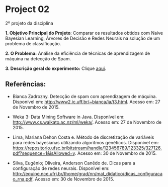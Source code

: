 # Project 02
2º projeto da disciplina

**1. Objetivo Principal do Projeto**: Comparar os resultados obtidos com Naive Bayesian Learning, Árvores de Decisão e Redes Neurais na solução de um problema de classificação.

**2. O Problema:** Análise da eficiência de técnicas de aprendizagem de máquina na detecção de Spam.

**3. Descrição geral do experimento:** Clique [aqui](http://comopt.ifi.uni-heidelberg.de/software/TSPLIB95/).



## Referências:

- Bianca Zadrozny. Detecção de spam com aprendizagem de máquina. Disponível em: <http://www2.ic.uff.br/~bianca/ia/t3.html>. Acesso em: 27 de Novembro de 2015.

- Weka 3: Data Mining Software in Java. Disponível em: <http://www.cs.waikato.ac.nz/ml/weka/>. Acesso em: 27 de Novembro de 2015.

- Lima, Mariana Dehon Costa e. Método de discretização de variáveis para redes bayesianas utilizando algoritmos genéticos. Disponível em: <https://repositorio.ufsc.br/bitstream/handle/123456789/123325/327126.pdf?sequence=1&isAllowed=y>. Acesso em: 30 de Novembro de 2015.

- Silva, Eugênio; Oliveira, Anderson Canêdo de. Dicas para a configuração de redes neurais. Disponível em: <http://equipe.nce.ufrj.br/thome/grad/nn/mat_didatico/dicas_configuracao_rna.pdf>. Acesso em: 30 de Novembro de 2015.




